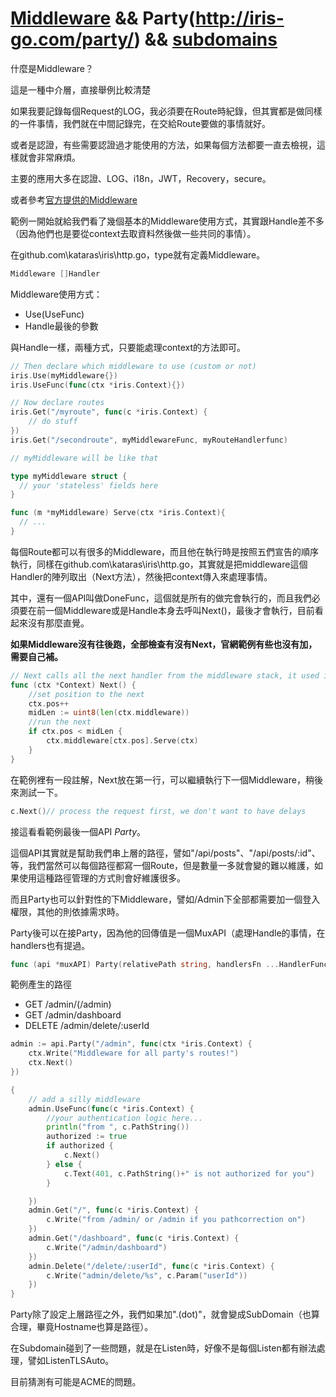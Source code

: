 # [Middleware](http://iris-go.com/middleware/) && Party(http://iris-go.com/party/) && [subdomains](http://iris-go.com/subdomains/)

什麼是Middleware？

這是一種中介層，直接舉例比較清楚

如果我要記錄每個Request的LOG，我必須要在Route時紀錄，但其實都是做同樣的一件事情，我們就在中間記錄完，在交給Route要做的事情就好。

或者是認證，有些需要認證過才能使用的方法，如果每個方法都要一直去檢視，這樣就會非常麻煩。

主要的應用大多在認證、LOG、i18n，JWT，Recovery，secure。

或者參考[官方提供的Middleware](https://github.com/iris-contrib/middleware)

範例一開始就給我們看了幾個基本的Middleware使用方式，其實跟Handle差不多（因為他們也是要從context去取資料然後做一些共同的事情）。

在github.com\kataras\iris\http.go，type就有定義Middleware。
```go
Middleware []Handler
```

Middleware使用方式：
* Use(UseFunc)
* Handle最後的參數

與Handle一樣，兩種方式，只要能處理context的方法即可。

```go
// Then declare which middleware to use (custom or not)
iris.Use(myMiddleware{})
iris.UseFunc(func(ctx *iris.Context){})

// Now declare routes
iris.Get("/myroute", func(c *iris.Context) {
    // do stuff
})
iris.Get("/secondroute", myMiddlewareFunc, myRouteHandlerfunc)

// myMiddleware will be like that

type myMiddleware struct {
  // your 'stateless' fields here
}

func (m *myMiddleware) Serve(ctx *iris.Context){
  // ...
}
```

每個Route都可以有很多的Middleware，而且他在執行時是按照五們宣告的順序執行，同樣在github.com\kataras\iris\http.go，其實就是把middleware這個Handler的陣列取出（Next方法），然後把context傳入來處理事情。

其中，還有一個API叫做DoneFunc，這個就是所有的做完會執行的，而且我們必須要在前一個Middleware或是Handle本身去呼叫Next()，最後才會執行，目前看起來沒有那麼直覺。

**如果Middleware沒有往後跑，全部檢查有沒有Next，官網範例有些也沒有加，需要自己補。**

```go
// Next calls all the next handler from the middleware stack, it used inside a middleware
func (ctx *Context) Next() {
	//set position to the next
	ctx.pos++
	midLen := uint8(len(ctx.middleware))
	//run the next
	if ctx.pos < midLen {
		ctx.middleware[ctx.pos].Serve(ctx)
	}
}
```

在範例裡有一段註解，Next放在第一行，可以繼續執行下一個Middleware，稍後來測試一下。
```go
c.Next()// process the request first, we don't want to have delays
```



接這看看範例最後一個API *Party*。

這個API其實就是幫助我們串上層的路徑，譬如"/api/posts"、"/api/posts/:id"、等，我們當然可以每個路徑都寫一個Route，但是數量一多就會變的難以維護，如果使用這種路徑管理的方式則會好維護很多。

而且Party也可以針對性的下Middleware，譬如/Admin下全部都需要加一個登入權限，其他的則依據需求時。

Party後可以在接Party，因為他的回傳值是一個MuxAPI（處理Handle的事情，在handlers也有提過。

```go
func (api *muxAPI) Party(relativePath string, handlersFn ...HandlerFunc) MuxAPI {
```

範例產生的路徑
* GET /admin/(/admin)
* GET /admin/dashboard
* DELETE /admin/delete/:userId

```go
admin := api.Party("/admin", func(ctx *iris.Context) {
    ctx.Write("Middleware for all party's routes!")
    ctx.Next()
})

{
    // add a silly middleware
    admin.UseFunc(func(c *iris.Context) {
        //your authentication logic here...
        println("from ", c.PathString())
        authorized := true
        if authorized {
            c.Next()
        } else {
            c.Text(401, c.PathString()+" is not authorized for you")
        }

    })
    admin.Get("/", func(c *iris.Context) {
        c.Write("from /admin/ or /admin if you pathcorrection on")
    })
    admin.Get("/dashboard", func(c *iris.Context) {
        c.Write("/admin/dashboard")
    })
    admin.Delete("/delete/:userId", func(c *iris.Context) {
        c.Write("admin/delete/%s", c.Param("userId"))
    })
}
```

Party除了設定上層路徑之外，我們如果加".(dot)"，就會變成SubDomain（也算合理，畢竟Hostname也算是路徑）。

在Subdomain碰到了一些問題，就是在Listen時，好像不是每個Listen都有辦法處理，譬如ListenTLSAuto。

目前猜測有可能是ACME的問題。
